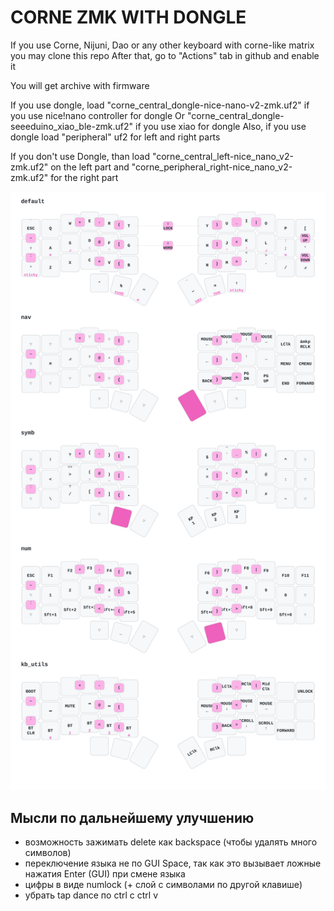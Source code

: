 # CORNE ZMK WITH DONGLE 

If you use Corne, Nijuni, Dao or any other keyboard with corne-like matrix you may clone this repo
After that, go to "Actions" tab in github and enable it

You will get archive with firmware

If you use dongle, load "corne_central_dongle-nice-nano-v2-zmk.uf2" if you use nice!nano controller for dongle
Or "corne_central_dongle-seeeduino_xiao_ble-zmk.uf2" if you use xiao for dongle
Also, if you use dongle load "peripheral" uf2 for left and right parts

If you don't use Dongle, than load "corne_central_left-nice_nano_v2-zmk.uf2" on the left part
and "corne_peripheral_right-nice_nano_v2-zmk.uf2" for the right part

![1](./img/keymap-img/corne.svg)


## Мысли по дальнейшему улучшению

- возможность зажимать delete как backspace (чтобы удалять много символов)
- переключение языка не по GUI Space, так как это вызывает ложные нажатия Enter (GUI) при смене языка
- цифры в виде numlock (+ слой с символами по другой клавише)
- убрать tap dance по ctrl c ctrl v